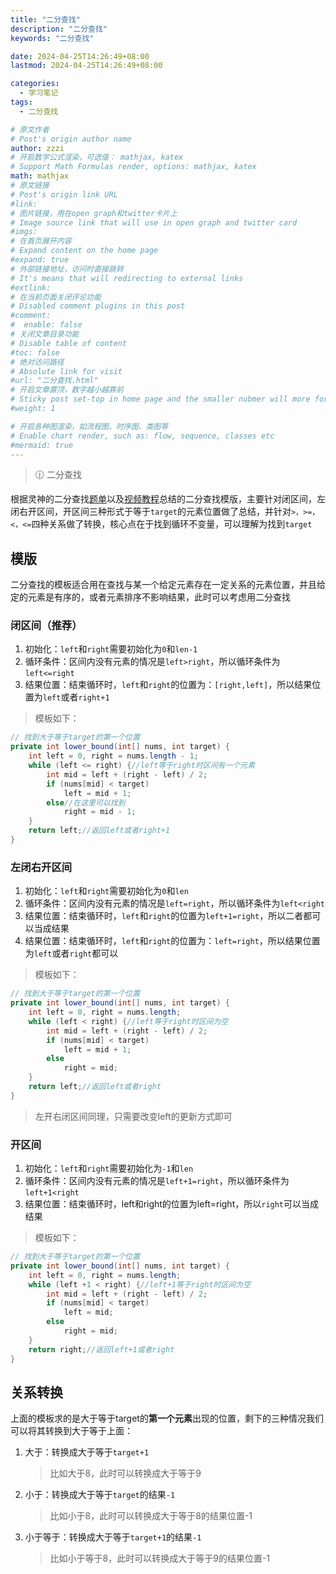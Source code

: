 ```yaml
---
title: "二分查找"
description: "二分查找"
keywords: "二分查找"

date: 2024-04-25T14:26:49+08:00
lastmod: 2024-04-25T14:26:49+08:00

categories:
  - 学习笔记
tags:
  - 二分查找

# 原文作者
# Post's origin author name
author: zzzi
# 开启数学公式渲染，可选值： mathjax, katex
# Support Math Formulas render, options: mathjax, katex
math: mathjax
# 原文链接
# Post's origin link URL
#link:
# 图片链接，用在open graph和twitter卡片上
# Image source link that will use in open graph and twitter card
#imgs:
# 在首页展开内容
# Expand content on the home page
#expand: true
# 外部链接地址，访问时直接跳转
# It's means that will redirecting to external links
#extlink:
# 在当前页面关闭评论功能
# Disabled comment plugins in this post
#comment:
#  enable: false
# 关闭文章目录功能
# Disable table of content
#toc: false
# 绝对访问路径
# Absolute link for visit
#url: "二分查找.html"
# 开启文章置顶，数字越小越靠前
# Sticky post set-top in home page and the smaller nubmer will more forward.
#weight: 1

# 开启各种图渲染，如流程图、时序图、类图等
# Enable chart render, such as: flow, sequence, classes etc
#mermaid: true
---
```


> 🕧 二分查找

根据灵神的二分查找[题单](https://leetcode.cn/circle/discuss/SqopEo/)以及[视频教程](https://www.bilibili.com/video/BV1AP41137w7)总结的二分查找模版，主要针对闭区间，左闭右开区间，开区间三种形式于等于`target`的元素位置做了总结，并针对`>，>=，<，<=`四种关系做了转换，核心点在于找到循环不变量，可以理解为找到`target`

<!--more-->

## 模版

二分查找的模板适合用在查找与某一个给定元素存在一定关系的元素位置，并且给定的元素是有序的，或者元素排序不影响结果，此时可以考虑用二分查找

### 闭区间（推荐）

1. 初始化：`left`和`right`需要初始化为`0`和`len-1`
2. 循环条件：区间内没有元素的情况是`left>right`，所以循环条件为`left<=right`
3. 结果位置：结束循环时，`left`和`right`的位置为：`[right,left]`，所以结果位置为`left`或者`right+1`

> 模板如下：

```java
// 找到大于等于target的第一个位置
private int lower_bound(int[] nums, int target) {
    int left = 0, right = nums.length - 1;
    while (left <= right) {//left等于right时区间有一个元素
        int mid = left + (right - left) / 2;
        if (nums[mid] < target)
            left = mid + 1;
        else//在这里可以找到
            right = mid - 1;
    }
    return left;//返回left或者right+1
}
```

### 左闭右开区间

1. 初始化：`left`和`right`需要初始化为`0`和`len`
2. 循环条件：区间内没有元素的情况是`left=right`，所以循环条件为`left<right`
3. 结果位置：结束循环时，`left`和`right`的位置为`left+1=right`，所以二者都可以当成结果
4. 结果位置：结束循环时，`left`和`right`的位置为：`left=right`，所以结果位置为`left`或者`right`都可以

> 模板如下：

```java
// 找到大于等于target的第一个位置
private int lower_bound(int[] nums, int target) {
    int left = 0, right = nums.length;
    while (left < right) {//left等于right时区间为空
        int mid = left + (right - left) / 2;
        if (nums[mid] < target)
            left = mid + 1;
        else
            right = mid;
    }
    return left;//返回left或者right
}
```

> 左开右闭区间同理，只需要改变left的更新方式即可

### 开区间

1. 初始化：`left`和`right`需要初始化为`-1`和`len`
2. 循环条件：区间内没有元素的情况是`left+1=right`，所以循环条件为`left+1<right`
3. 结果位置：结束循环时，left和right的位置为left=right，所以`right`可以当成结果

> 模板如下：

```java
// 找到大于等于target的第一个位置
private int lower_bound(int[] nums, int target) {
    int left = 0, right = nums.length;
    while (left +1 < right) {//left+1等于right时区间为空
        int mid = left + (right - left) / 2;
        if (nums[mid] < target)
            left = mid;
        else
            right = mid;
    }
    return right;//返回left+1或者right
}
```

## 关系转换

上面的模板求的是大于等于target的**第一个元素**出现的位置，剩下的三种情况我们可以将其转换到大于等于上面：

1. 大于：转换成大于等于`target+1`

   > 比如大于8，此时可以转换成大于等于9

2. 小于：转换成大于等于`target`的结果`-1`

   > 比如小于8，此时可以转换成大于等于8的结果位置-1

3. 小于等于：转换成大于等于`target+1`的结果`-1`

   > 比如小于等于8，此时可以转换成大于等于9的结果位置-1

